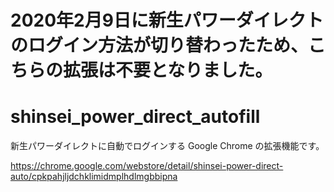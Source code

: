 # 2020年2月9日に新生パワーダイレクトのログイン方法が切り替わったため、こちらの拡張は不要となりました。

# shinsei_power_direct_autofill

新生パワーダイレクトに自動でログインする Google Chrome の拡張機能です。

https://chrome.google.com/webstore/detail/shinsei-power-direct-auto/cpkpahjljdchklimidmplhdlmgbbipna
